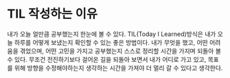 # TIL 작성하는 이유

내가 오늘 얼만큼 공부했는지 한눈에 볼 수 있다. TIL(Today I Learned)방식은 내가 오늘 하루를 어떻게 보냈는지 확인할 수 있는 좋은 방법이다. 내가 무엇을 했고, 어떤 어려움을 겪었으며, 어떤 고민을 가지고 공부했는지 스스로 정리할 시간을 가지며 되돌아 볼 수 있다. 무조건 전진하기보다 걸어온 길을 되돌아 보면서 내가 어디로 가고 있고, 목표를 위해 방향을 수정해야하는지 생각하는 시간을 가져야 더 멀리 갈 수 있다고 생각한다.
